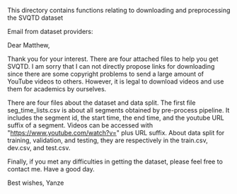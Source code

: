 This directory contains functions relating to downloading and preprocessing the
SVQTD dataset


Email from dataset providers:

Dear Matthew, 

Thank you for your interest. There are four attached files to help you get SVQTD. I am sorry that I can not directly propose links for downloading since there are some copyright problems to send a large amount of YouTube videos to others. However, it is legal to download videos and use them for academics by ourselves.

There are four files about the dataset and data split. The first file seg_time_lists.csv is about all segments obtained by pre-process pipeline. It includes the segment id, the start time, the end time, and the youtube URL suffix of a segment. Videos can be accessed with "https://www.youtube.com/watch?v=" plus URL suffix. About data split for training, validation, and testing, they are respectively in the train.csv, dev.csv, and test.csv. 

Finally, if you met any difficulties in getting the dataset, please feel free to contact me. Have a good day.

Best wishes,
Yanze